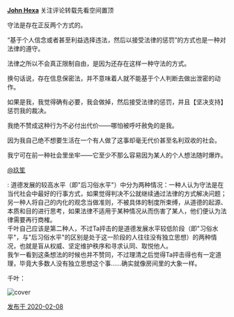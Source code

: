 [**John Hexa**](https://www.zhihu.com/people/mcbig)
关注评论转载先看空间置顶
>
守法是存在正反两个方式的。  
  >
“基于个人信念或者甚至利益选择违法，然后以接受法律的惩罚”的方式也是一种对法律的遵守。  
  >
法律之所以不会真正限制自由，是因为还存在这样一种守法的方式。  
  >
换句话说，存在信息保密法，并不意味着人就不能基于个人判断去做出泄密的动作。  
  >
如果是我，我觉得确有必要，我会做掉，然后接受法律的惩罚，并且【坚决支持】惩罚我的裁决。  
  >
我绝不赞成这种行为不必付出代价——哪怕被呼吁赦免的是我。  
  >
因为我自己绝不想要生活在一个有人做了这事却毫无代价甚至名利双收的社会。  
  >
我宁可在前一种社会里坐牢——它至少不那么容易因为某人的个人想法随时爆炸。
>
[@玖笙](https://www.zhihu.com/people/7d49e5d90a7fe5ae39076767980d1081)
>
: 道德发展的较高水平（即"后习俗水平"）中分为两种情况：一种人认为守法是在当代社会中最好的行事方式，如果觉得判决不公就继续通过法律的方式解决问题；另一种人将自己的内化的观念当做准则，不被具体的制度所束缚，从道德的起源、本质和目的进行思考，如果法律不适用于某种情况从而伤害了某人，他们便认为法律需要再行商榷。  
千叶自己应该是第二种人，不过Ta抨击的是道德发展水平较低阶段（即"习俗水平"，与"后习俗水平"的区别是处于这一阶段的人往往没有独立思想）的两种情况，也就是盲从权威、坚定维护秩序和寻求认同、取悦他人。  
我乍一看到这条想法的时候也并不赞同，不过理清之后觉得Ta抨击得也有一定道理，毕竟大多数人没有独立思想这个事……确实就像房间里的大象一样。
>>
千叶：
>>
![cover](https://pic4.zhimg.com/50/v2-b19efce1e89fabdde23c0f6dc6ebd865_xl.jpg)

[发布于 2020-02-08](https:www.zhihu.com/pin/1209510448070082560)